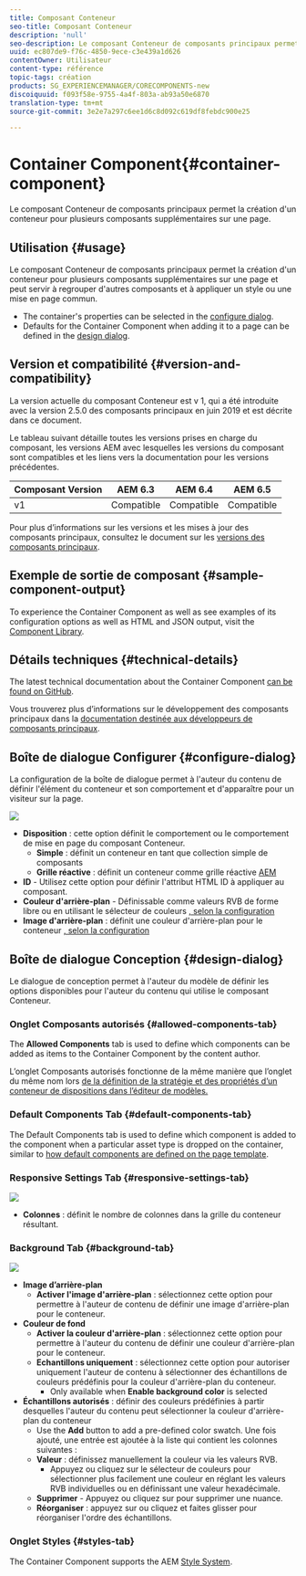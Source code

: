 ```yaml
---
title: Composant Conteneur
seo-title: Composant Conteneur
description: 'null'
seo-description: Le composant Conteneur de composants principaux permet la création d'un conteneur pour plusieurs composants supplémentaires sur une page.
uuid: ec807de9-f76c-4850-9ece-c3e439a1d626
contentOwner: Utilisateur
content-type: référence
topic-tags: création
products: SG_EXPERIENCEMANAGER/CORECOMPONENTS-new
discoiquuid: f093f58e-9755-4a4f-803a-ab93a50e6870
translation-type: tm+mt
source-git-commit: 3e2e7a297c6ee1d6c8d092c619df8febdc900e25

---
```



# Container Component{#container-component}

Le composant Conteneur de composants principaux permet la création d&#39;un conteneur pour plusieurs composants supplémentaires sur une page.

## Utilisation {#usage}

Le composant Conteneur de composants principaux permet la création d&#39;un conteneur pour plusieurs composants supplémentaires sur une page et peut servir à regrouper d&#39;autres composants et à appliquer un style ou une mise en page commun.

* The container&#39;s properties can be selected in the [configure dialog](#configure-dialog).
* Defaults for the Container Component when adding it to a page can be defined in the [design dialog](#design-dialog).

## Version et compatibilité {#version-and-compatibility}

La version actuelle du composant Conteneur est v 1, qui a été introduite avec la version 2.5.0 des composants principaux en juin 2019 et est décrite dans ce document.

Le tableau suivant détaille toutes les versions prises en charge du composant, les versions AEM avec lesquelles les versions du composant sont compatibles et les liens vers la documentation pour les versions précédentes.

| Composant Version | AEM 6.3 | AEM 6.4 | AEM 6.5 |
|--- |--- |--- |---|
| v1 | Compatible | Compatible | Compatible |

Pour plus d’informations sur les versions et les mises à jour des composants principaux, consultez le document sur les [versions des composants principaux](versions.md).

## Exemple de sortie de composant {#sample-component-output}

To experience the Container Component as well as see examples of its configuration options as well as HTML and JSON output, visit the [Component Library](http://opensource.adobe.com/aem-core-wcm-components/library/container.html).

## Détails techniques {#technical-details}

The latest technical documentation about the Container Component [can be found on GitHub](https://github.com/adobe/aem-core-wcm-components/tree/master/content/src/content/jcr_root/apps/core/wcm/components/container/v1/container).

Vous trouverez plus d’informations sur le développement des composants principaux dans la [documentation destinée aux développeurs de composants principaux](developing.md).

## Boîte de dialogue Configurer {#configure-dialog}

La configuration de la boîte de dialogue permet à l&#39;auteur du contenu de définir l&#39;élément du conteneur et son comportement et d&#39;apparaître pour un visiteur sur la page.

![](assets/screen-shot-2019-06-21-13.59.26.png)

* **Disposition** : cette option définit le comportement ou le comportement de mise en page du composant Conteneur.
   * **Simple** : définit un conteneur en tant que collection simple de composants
   * **Grille réactive** : définit un conteneur comme grille réactive [AEM](https://helpx.adobe.com/experience-manager/6-5/sites/authoring/using/responsive-layout.html)
* **ID** - Utilisez cette option pour définir l&#39;attribut HTML ID à appliquer au composant.
* **Couleur d&#39;arrière-plan** - Définissable comme valeurs RVB de forme libre ou en utilisant le sélecteur de couleurs [, selon la configuration](#background-tab)
* **Image d&#39;arrière-plan** : définit une couleur d&#39;arrière-plan pour le conteneur [, selon la configuration](#background-tab)

## Boîte de dialogue Conception {#design-dialog}

Le dialogue de conception permet à l&#39;auteur du modèle de définir les options disponibles pour l&#39;auteur du contenu qui utilise le composant Conteneur.

### Onglet Composants autorisés {#allowed-components-tab}

The **Allowed Components** tab is used to define which components can be added as items to the Container Component by the content author.

L’onglet Composants autorisés fonctionne de la même manière que l’onglet du même nom lors [de la définition de la stratégie et des propriétés d’un conteneur de dispositions dans l’éditeur de modèles.](https://helpx.adobe.com/experience-manager/6-5/sites/authoring/using/templates.html)

### Default Components Tab {#default-components-tab}

The Default Components tab is used to define which component is added to the component when a particular asset type is dropped on the container, similar to [how default components are defined on the page template](https://helpx.adobe.com/experience-manager/6-5/sites/authoring/using/templates.html#EditingTemplatesTemplateAuthors).

### Responsive Settings Tab {#responsive-settings-tab}

![](assets/screen-shot-2019-06-21-09.33.03.png)

* **Colonnes** : définit le nombre de colonnes dans la grille du conteneur résultant.

### Background Tab {#background-tab}

![](assets/screen-shot-2019-06-21-09.42.42.png)

* **Image d’arrière-plan**
   * **Activer l&#39;image d&#39;arrière-plan** : sélectionnez cette option pour permettre à l&#39;auteur de contenu de définir une image d&#39;arrière-plan pour le conteneur.
* **Couleur de fond**
   * **Activer la couleur d&#39;arrière-plan** : sélectionnez cette option pour permettre à l&#39;auteur du contenu de définir une couleur d&#39;arrière-plan pour le conteneur.
   * **Echantillons uniquement** : sélectionnez cette option pour autoriser uniquement l&#39;auteur de contenu à sélectionner des échantillons de couleurs prédéfinis pour la couleur d&#39;arrière-plan du conteneur.
      * Only available when **Enable background color** is selected
* **Échantillons autorisés** : définir des couleurs prédéfinies à partir desquelles l&#39;auteur du contenu peut sélectionner la couleur d&#39;arrière-plan du conteneur
   * Use the **Add** button to add a pre-defined color swatch. Une fois ajouté, une entrée est ajoutée à la liste qui contient les colonnes suivantes :
   * **Valeur** : définissez manuellement la couleur via les valeurs RVB.
      * Appuyez ou cliquez sur le sélecteur de couleurs pour sélectionner plus facilement une couleur en réglant les valeurs RVB individuelles ou en définissant une valeur hexadécimale.
   * **Supprimer** - Appuyez ou cliquez sur pour supprimer une nuance.
   * **Réorganiser** : appuyez sur ou cliquez et faites glisser pour réorganiser l&#39;ordre des échantillons.

### Onglet Styles {#styles-tab}

The Container Component supports the AEM [Style System](authoring.md#component-styling).
